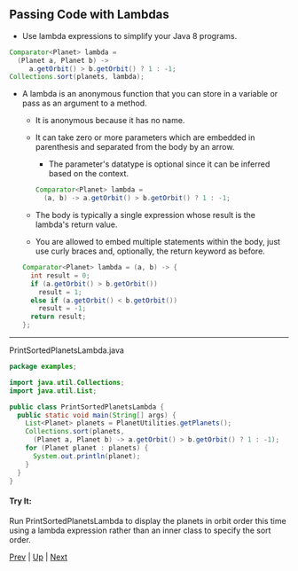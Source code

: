 ## Passing Code with Lambdas

* Use lambda expressions to simplify your Java 8 programs.

```java
Comparator<Planet> lambda =
  (Planet a, Planet b) ->
     a.getOrbit() > b.getOrbit() ? 1 : -1;
Collections.sort(planets, lambda);
```

* A lambda is an anonymous function that you can store in a variable or pass as an argument to a method.

  * It is anonymous because it has no name.

  * It can take zero or more parameters which are embedded in parenthesis and separated from the body by an arrow.

    * The parameter's datatype is optional since it can be inferred based on the context.

    ```java
    Comparator<Planet> lambda =
      (a, b) -> a.getOrbit() > b.getOrbit() ? 1 : -1;
    ```

  * The body is typically a single expression whose result is the lambda's return value.

  * You are allowed to embed multiple statements within the body, just use curly braces and, optionally, the return keyword as before.

  ```java
  Comparator<Planet> lambda = (a, b) -> {
    int result = 0;
    if (a.getOrbit() > b.getOrbit())
      result = 1;
    else if (a.getOrbit() < b.getOrbit())
      result = -1;
    return result;
  };
  ```

<hr>

PrintSortedPlanetsLambda.java
```java
package examples;

import java.util.Collections;
import java.util.List;

public class PrintSortedPlanetsLambda {
  public static void main(String[] args) {
    List<Planet> planets = PlanetUtilities.getPlanets();
    Collections.sort(planets,
      (Planet a, Planet b) -> a.getOrbit() > b.getOrbit() ? 1 : -1);
    for (Planet planet : planets) {
      System.out.println(planet);
    }
  }
}
```

#### Try It:

Run PrintSortedPlanetsLambda to display the planets in orbit order this time using a lambda expression rather than an inner class to specify the sort order.

[Prev](PassingCodewithInnerClasses.md) | [Up](../README.md) | [Next](FunctionalInterface.md)

